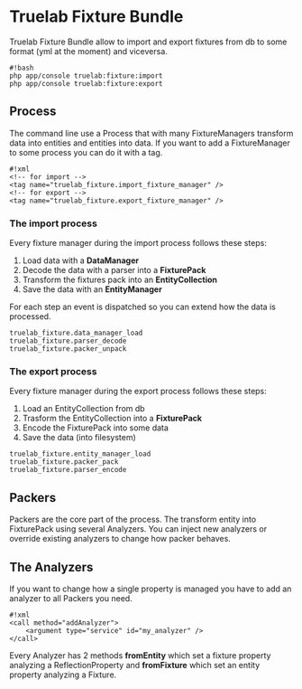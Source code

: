 # Truelab Fixture Bundle

Truelab Fixture Bundle allow to import and export fixtures from db to some format (yml at the moment) and viceversa.

```
#!bash
php app/console truelab:fixture:import
php app/console truelab:fixture:export
```

## Process

The command line use a Process that with many FixtureManagers transform data into entities and entities into data. If you want to add a FixtureManager to some process you can do it with a tag.
```
#!xml
<!-- for import -->
<tag name="truelab_fixture.import_fixture_manager" />
<!-- for export -->
<tag name="truelab_fixture.export_fixture_manager" />
```
### The import process

Every fixture manager during the import process follows these steps:

1. Load data with a **DataManager**
2. Decode the data with a parser into a **FixturePack**
3. Transform the fixtures pack into an **EntityCollection**
4. Save the data with an **EntityManager**

For each step an event is dispatched so you can extend how the data is processed.

```
truelab_fixture.data_manager_load
truelab_fixture.parser_decode
truelab_fixture.packer_unpack
```

### The export process

Every fixture manager during the export process follows these steps:

1. Load an EntityCollection from db
2. Trasform the EntityCollection into a **FixturePack**
3. Encode the FixturePack into some data
4. Save the data (into filesystem)

```
truelab_fixture.entity_manager_load
truelab_fixture.packer_pack
truelab_fixture.parser_encode
```

## Packers

Packers are the core part of the process. The transform entity into FixturePack using several Analyzers. You can inject new analyzers or override existing analyzers to change how packer behaves.

## The Analyzers

If you want to change how a single property is managed you have to add an analyzer to all Packers you need.

```
#!xml
<call method="addAnalyzer">
    <argument type="service" id="my_analyzer" />
</call>
```

Every Analyzer has 2 methods **fromEntity** which set a fixture property analyzing a ReflectionProperty and **fromFixture** which set an entity property analyzing a Fixture.




